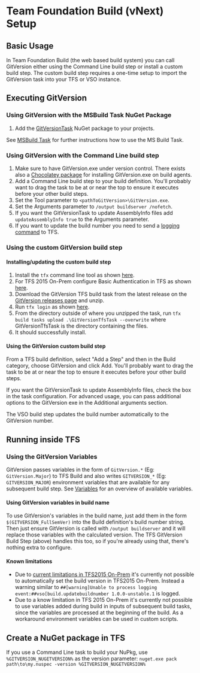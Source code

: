 # Team Foundation Build (vNext) Setup
## Basic Usage
In Team Foundation Build (the web based build system) you can call GitVersion either using the Command Line build step or install a custom build step. The custom build step requires a one-time setup to import the GitVersion task into your TFS or VSO instance.

## Executing GitVersion
### Using GitVersion with the MSBuild Task NuGet Package
1. Add the [GitVersionTask](https://www.nuget.org/packages/GitVersionTask/) NuGet package to your projects.

See [MSBuild Task](/usage/#msbuild-task) for further instructions how to use the MS Build Task.

### Using GitVersion with the Command Line build step
1. Make sure to have GitVersion.exe under version control. There exists also a [Chocolatey package](https://chocolatey.org/packages/GitVersion.Portable) for installing GitVersion.exe on build agents.
2. Add a Command Line build step to your build definition. You'll probably want to drag the task to be at or near the top to ensure it executes before your other build steps.
3. Set the Tool parameter to `<pathToGitVersion>\GitVersion.exe`.
4. Set the Arguments parameter to `/output buildserver /nofetch`.
5. If you want the GitVersionTask to update AssemblyInfo files add `updateAssemblyInfo true` to the Arguments parameter. 
6. If you want to update the build number you need to send a [logging command](https://github.com/Microsoft/vso-agent-tasks/blob/master/docs/authoring/commands.md) to TFS.

### Using the custom GitVersion build step
#### Installing/updating the custom build step
1. Install the `tfx` command line tool as shown [here](https://github.com/Microsoft/tfs-cli/blob/master/README.md#install).
2. For TFS 2015 On-Prem configure Basic Authentication in TFS as shown [here](https://github.com/Microsoft/tfs-cli/blob/master/docs/configureBasicAuth.md).
3. Download the GitVersion TFS build task from the latest release on the [GitVersion releases page](https://github.com/GitTools/GitVersion/releases) and unzip.
4. Run `tfx login` as shown [here](https://github.com/Microsoft/tfs-cli/blob/master/README.md#login).
5. From the directory outside of where you unzipped the task, run `tfx build tasks upload .\GitVersionTfsTask --overwrite` where GitVersionTfsTask is the directory containing the files.
6. It should successfully install.

#### Using the GitVersion custom build step
From a TFS build definition, select "Add a Step" and then in the Build category, choose GitVersion and click Add. You'll probably want to drag the task to be at or near the top to ensure it executes before your other build steps.

If you want the GitVersionTask to update AssemblyInfo files, check the box in the task configuration. For advanced usage, you can pass additional options to the GitVersion exe in the Additional arguments section.

The VSO build step updates the build number automatically to the GitVersion number.

## Running inside TFS
### Using the GitVersion Variables
GitVersion passes variables in the form of `GitVersion.*` (Eg: `GitVersion.Major`) to TFS Build and also writes `GITVERSION_*` (Eg: `GITVERSION_MAJOR`) environment variables that are available for any subsequent build step. 
See [Variables](/more-info/variables/) for an overview of available variables.


#### Using GitVersion variables in build name
To use GitVersion's variables in the build name, just add them in the form `$(GITVERSION_FullSemVer)` into the Build definition's build number string. Then just ensure GitVersion is called with
`/output buildserver` and it will replace those variables with the calculated version.
The TFS GitVersion Build Step (above) handles this too, so if you're already using that, there's nothing extra to configure.


#### Known limitations
* Due to [current limitations in TFS2015 On-Prem](https://github.com/Microsoft/vso-agent-tasks/issues/380) it's currently not possible to automatically set the build version in TFS2015 On-Prem. Instead a warning similar to `##[warning]Unable to process logging event:##vso[build.updatebuildnumber 1.0.0-unstable.1` is logged.
* Due to a know limitation in TFS 2015 On-Prem it's currently not possible to use variables added during build in inputs of subsequent build tasks, since the variables are processed at the beginning of the build. 
As a workaround environment variables can be used in custom scripts.

## Create a NuGet package in TFS
If you use a Command Line task to build your NuPkg, use `%GITVERSION_NUGETVERSION%` as the version parameter: `nuget.exe pack path\to\my.nuspec -version %GITVERSION_NUGETVERSION%`